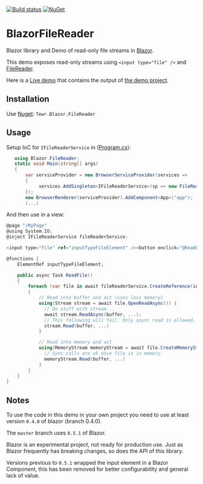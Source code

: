 [![Build status](https://ci.appveyor.com/api/projects/status/rr7pchwk7wbc3mn1/branch/master?svg=true)](https://ci.appveyor.com/project/Tewr/blazorfilereader/branch/master)
[![NuGet](https://img.shields.io/nuget/v/Tewr.Blazor.FileReader.svg)](https://www.nuget.org/packages/Tewr.Blazor.FileReader)

# BlazorFileReader
Blazor library and Demo of read-only file streams in [Blazor](https://github.com/aspnet/Blazor). 

This demo exposes read-only streams using ```<input type="file" />```
and [FileReader](https://developer.mozilla.org/en-US/docs/Web/API/FileReader).

Here is a [Live demo](https://tewr.github.io/BlazorFileReader/) that contains the output of [the demo project](src/Blazor.FileReader.Demo).

## Installation

Use [Nuget](https://www.nuget.org/packages/Tewr.Blazor.FileReader): ```Tewr.Blazor.FileReader```

## Usage

Setup IoC for ```IFileReaderService``` in ([Program.cs](src/Blazor.FileReader.Demo/Program.cs#L24)):

```cs
   using Blazor.FileReader;
   static void Main(string[] args)
   {
       var serviceProvider = new BrowserServiceProvider(services =>
       {
            services.AddSingleton<IFileReaderService>(sp => new FileReaderService());
       });
       new BrowserRenderer(serviceProvider).AddComponent<App>("app");
       (...)
```

And then use in a view:

```cs
@page "/MyPage"
@using System.IO;
@inject IFileReaderService fileReaderService;

<input type="file" ref="inputTypeFileElement" /><button onclick="@ReadFile">Read file</button>

@functions {
    ElementRef inputTypeFileElement;

    public async Task ReadFile()
    {
        foreach (var file in await fileReaderService.CreateReference(inputTypeFileElement).EnumerateFilesAsync())
        {
            // Read into buffer and act (uses less memory)
            using(Stream stream = await file.OpenReadAsync()) {
			  // Do stuff with stream...
			  await stream.ReadAsync(buffer, ...);
			  // This following will fail. Only async read is allowed.
			  stream.Read(buffer, ...)
            }

            // Read into memory and act
            using(MemoryStream memoryStream = await file.CreateMemoryStreamAsync(4096)) {
			  // Sync calls are ok once file is in memory
			  memoryStream.Read(buffer, ...)
            }
        }
    }
}
```

## Notes

To use the code in this demo in your own project you need to use at least version 
```0.4.0``` of blazor (branch 0.4.0). 

The ```master``` branch uses ```0.5.1``` of Blazor.

Blazor is an experimental project, not ready for production use. Just as Blazor frequently has breaking changes, so does the API of this library.

Versions previous to ```0.5.1``` wrapped the input element in a Blazor Component, this has been removed for better configurability and general lack of value.
